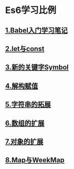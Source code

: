 # Es6学习比例
## [1.Babel入门学习笔记](./docs/babelStudy.md)
## [2.let与const](./docs/关键字let和const.md)
## [3.新的关键字Symbol](./docs/symbolStudy.md)
## [4.解构赋值](./docs/解构赋值.md)
## [5.字符串的拓展](./docs/newStringMethod.md)
## [6.数组的扩展](./docs/Array扩展.md)
## [7.对象的扩展](./docs/ES6与ES7对对象的扩展.md)
## [8.Map与WeekMap](./docs/map与weekmap.md)